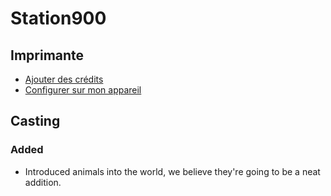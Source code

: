 # Station900

## Imprimante

* [Ajouter des crédits](procedures-imprimante/ajouter-des-credits.md)
* [Configurer sur mon appareil](procedures-imprimante/fonctionnement-de-limpression-selon-lappareil.md)

## Casting

### Added

* Introduced animals into the world, we believe they're going to be a neat addition.



